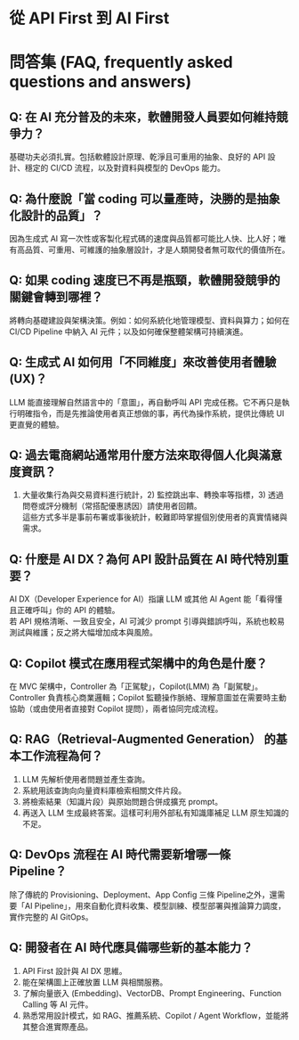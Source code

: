 # 從 API First 到 AI First

# 問答集 (FAQ, frequently asked questions and answers)

## Q: 在 AI 充分普及的未來，軟體開發人員要如何維持競爭力？
基礎功夫必須扎實。包括軟體設計原理、乾淨且可重用的抽象、良好的 API 設計、穩定的 CI/CD 流程，以及對資料與模型的 DevOps 能力。

## Q: 為什麼說「當 coding 可以量產時，決勝的是抽象化設計的品質」？
因為生成式 AI 寫一次性或客製化程式碼的速度與品質都可能比人快、比人好；唯有高品質、可重用、可維護的抽象層設計，才是人類開發者無可取代的價值所在。

## Q: 如果 coding 速度已不再是瓶頸，軟體開發競爭的關鍵會轉到哪裡？
將轉向基礎建設與架構決策。例如：如何系統化地管理模型、資料與算力；如何在 CI/CD Pipeline 中納入 AI 元件；以及如何確保整體架構可持續演進。

## Q: 生成式 AI 如何用「不同維度」來改善使用者體驗 (UX)？
LLM 能直接理解自然語言中的「意圖」，再自動呼叫 API 完成任務。它不再只是執行明確指令，而是先推論使用者真正想做的事，再代為操作系統，提供比傳統 UI 更直覺的體驗。

## Q: 過去電商網站通常用什麼方法來取得個人化與滿意度資訊？
1) 大量收集行為與交易資料進行統計，2) 監控跳出率、轉換率等指標，3) 透過問卷或評分機制（常搭配優惠誘因）請使用者回饋。  
這些方式多半是事前布署或事後統計，較難即時掌握個別使用者的真實情緒與需求。

## Q: 什麼是 AI DX？為何 API 設計品質在 AI 時代特別重要？
AI DX（Developer Experience for AI）指讓 LLM 或其他 AI Agent 能「看得懂且正確呼叫」你的 API 的體驗。  
若 API 規格清晰、一致且安全，AI 可減少 prompt 引導與錯誤呼叫，系統也較易測試與維護；反之將大幅增加成本與風險。

## Q: Copilot 模式在應用程式架構中的角色是什麼？
在 MVC 架構中，Controller 為「正駕駛」，Copilot(LMM) 為「副駕駛」。  
Controller 負責核心商業邏輯；Copilot 監聽操作脈絡、理解意圖並在需要時主動協助（或由使用者直接對 Copilot 提問），兩者協同完成流程。

## Q: RAG（Retrieval-Augmented Generation） 的基本工作流程為何？
1) LLM 先解析使用者問題並產生查詢。  
2) 系統用該查詢向向量資料庫檢索相關文件片段。  
3) 將檢索結果（知識片段）與原始問題合併成擴充 prompt。  
4) 再送入 LLM 生成最終答案。這樣可利用外部私有知識庫補足 LLM 原生知識的不足。

## Q: DevOps 流程在 AI 時代需要新增哪一條 Pipeline？
除了傳統的 Provisioning、Deployment、App Config 三條 Pipeline之外，還需要「AI Pipeline」，用來自動化資料收集、模型訓練、模型部署與推論算力調度，實作完整的 AI GitOps。

## Q: 開發者在 AI 時代應具備哪些新的基本能力？
1) API First 設計與 AI DX 思維。  
2) 能在架構圖上正確放置 LLM 與相關服務。  
3) 了解向量嵌入 (Embedding)、VectorDB、Prompt Engineering、Function Calling 等 AI 元件。  
4) 熟悉常用設計模式，如 RAG、推薦系統、Copilot / Agent Workflow，並能將其整合進實際產品。
